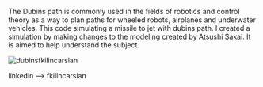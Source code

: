 The Dubins path is commonly used in the fields of robotics and control theory as a way to plan paths for wheeled robots, airplanes and underwater vehicles.
This code simulating a missile to jet with dubins path. 
I created a simulation by making changes to the modeling created by Atsushi Sakai. It is aimed to help understand the subject. 

![dubinsfkilincarslan](https://github.com/klncrslnfatih/simple-dubins-path-planner/assets/80931164/4d267454-c699-4946-bb2b-c4a4053ee5b5)


linkedin --> fkilincarslan

